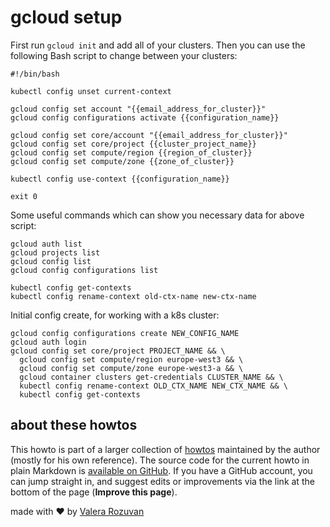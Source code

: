 # gcloud setup

First run `gcloud init` and add all of your clusters. Then you can use the following Bash script to change between your clusters:

```shell
#!/bin/bash

kubectl config unset current-context

gcloud config set account "{{email_address_for_cluster}}"
gcloud config configurations activate {{configuration_name}}

gcloud config set core/account "{{email_address_for_cluster}}"
gcloud config set core/project {{cluster_project_name}}
gcloud config set compute/region {{region_of_cluster}}
gcloud config set compute/zone {{zone_of_cluster}}

kubectl config use-context {{configuration_name}}

exit 0
```

Some useful commands which can show you necessary data for above script:

```shell
gcloud auth list
gcloud projects list
gcloud config list
gcloud config configurations list

kubectl config get-contexts
kubectl config rename-context old-ctx-name new-ctx-name
```

Initial config create, for working with a k8s cluster:

```shell
gcloud config configurations create NEW_CONFIG_NAME
gcloud auth login
gcloud config set core/project PROJECT_NAME && \
  gcloud config set compute/region europe-west3 && \
  gcloud config set compute/zone europe-west3-a && \
  gcloud container clusters get-credentials CLUSTER_NAME && \
  kubectl config rename-context OLD_CTX_NAME NEW_CTX_NAME && \
  kubectl config get-contexts
```

## about these howtos

This howto is part of a larger collection of [howtos](https://howtos.rozuvan.net/) maintained by the author (mostly for his own reference). The source code for the current howto in plain Markdown is [available on GitHub](https://github.com/valera-rozuvan/howtos/blob/main/docs/009-gcloud-setup.md). If you have a GitHub account, you can jump straight in, and suggest edits or improvements via the link at the bottom of the page (**Improve this page**).

made with ❤ by [Valera Rozuvan](https://valera.rozuvan.net/)
